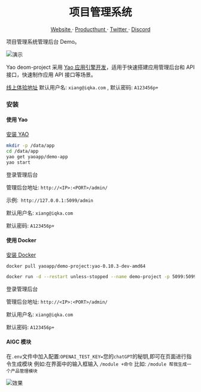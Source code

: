 <p align="center">
    <h1 align="center">项目管理系统</h1>
</p>
<p align="center">
  <a aria-label="website" href="https://yaoapps.com" target="_blank">
    Website
  </a>
  ·
  <a aria-label="producthunt" href="https://www.producthunt.com/posts/yao-app-engine" target="_blank">
    Producthunt
  </a>
  ·
  <a aria-label="twitter" href="https://twitter.com/YaoApp" target="_blank">
    Twitter
  </a>
  ·
  <a aria-label="discord" href="https://discord.gg/nsKmCXwvxU" target="_blank">
    Discord
  </a>
</p>

项目管理系统管理后台 Demo。

![演示](https://release-bj-1252011659.cos.ap-beijing.myqcloud.com/docs/yao-project/31f6e24f-8f3c-47d5-b4a0-b18e4480371c.gif)

Yao deom-project 采用 <a href="https://github.com/YaoApp/yao">Yao 应用引擎开发</a>，适用于快速搭建应用管理后台和 API 接口，快速制作应用 API 接口等场景。

[线上体验地址](https://demo-project.iqka.com/admin/login/admin)
默认用户名: `xiang@iqka.com` , 默认密码: `A123456p+`

### 安装

#### 使用 Yao

[安装 YAO](https://yaoapps.com/doc/%E4%BB%8B%E7%BB%8D/%E5%AE%89%E8%A3%85%E8%B0%83%E8%AF%95)

```bash
mkdir -p /data/app
cd /data/app
yao get yaoapp/demo-app
yao start
```

登录管理后台

管理后台地址: `http://<IP>:<PORT>/admin/`

示例:` http://127.0.0.1:5099/admin`

默认用户名: `xiang@iqka.com`

默认密码: `A123456p+`

#### 使用 Docker

[安装 Docker](https://docs.docker.com/get-docker/)

```
docker pull yaoapp/demo-project:yao-0.10.3-dev-amd64
```

```bash
docker run -d --restart unless-stopped --name demo-project -p 5099:5099 -p 5077:5077 yaoapp/demo-project:yao-0.10.3-dev-amd64
```

登录管理后台

管理后台地址: `http://<IP>:<PORT>/admin/`

默认用户名: `xiang@iqka.com`

默认密码: `A123456p+`

#### AIGC 模块

在`.env`文件中加入配置:`OPENAI_TEST_KEY=`您的`chatGPT`的秘钥,即可在页面进行指令生成模块
例如:在界面中的输入框输入 `/module +命令` 比如: `/module 帮我生成一个产品管理模块`

![效果](https://release-bj-1252011659.cos.ap-beijing.myqcloud.com/docs/yao-admin/1684205298938.png)
